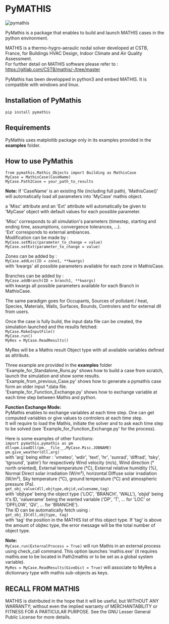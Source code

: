# PyMATHIS


![pymathis](pymathis.jpg)

PyMathis is a package that enables to build and launch MATHIS cases in the python environment.

MATHIS is a thermo-hygro-aeraulic nodal solver developed at CSTB, France,
for Buildings HVAC Design, Indoor Climate and Air Quality Assessment.  
For further detail on MATHIS software please refer to :
https://gitlab.com/CSTB/mathis/-/tree/master

PyMathis has been developped in python3 and embed MATHIS. It is compatible with windows and linux.  

## Installation of PyMathis  
`pip install pymathis`  

## Requirements   
PyMathis uses matplotlib package only in its examples provided in the **examples** folder.  

## How to use PyMathis  

`from pymathis.Mathis_Objects import Building as MathisCase`  
`MyCase = MathisCase(CaseName)`  
`MyCase.Path2Case = your_path_to_results`  

**Note:** If 'CaseName' is an existing file (including full path), 'MathisCase()' will automatically load all parameters into 'MyCase' mathis object.  

a 'Misc' attribute and an 'Ext' attribute will automatically be given to 'MyCase' object with default values for each possible parameter.   

'Misc' corresponds to all simulation's parameters (timestep, starting and ending time, assumptions, convergence tolerances, ...).  
'Ext' corresponds to external ambiances.  
Modification can be made by :  
`MyCase.setMisc(parameter_to_change = value)`  
`MyCase.setExt(parameter_to_change = value)`  

Zones can be added by :  
`MyCase.addLoc(ID = zone1, **kwargs)`  
with 'kwargs' all possible parameters available for each zone in MathisCase.  

Branches can be added by :  
`MyCase.addBranch(ID = branch1, **kwargs)`  
with kwargs all possible parameters available for each Branch in MathisCase.  

The same paradigm goes for Occupants, Sources of pollutant / heat, Species, Materials, Walls, Surfaces, Bounds, Controlers and for external dll from users.  

Once the case is fully build, the input data file can be created, the simulation launched and the results fetched:  
`MyCase.MakeInputFile()`  
`MyCase.run()`  
`MyRes = MyCase.ReadResults()`  

MyRes will be a Mathis result Object type with all available variables defined as attributs.  

Three example are provided in the **examples** folder  
'Example_for_Standalone_Runs.py' shows how to build a case from scratch, launch the simulation and show some results.  
'Example_from_previous_Case.py' shows how to generate a pymathis case form an older input *.data file.  
'Example_for_Function_Exchange.py' shows how to exchange variable at each time step between Mathis and python.  

**Function Exchange Mode:**  
PyMathis enables to exchange variables at each time step. One can get computed variables or give values to controlers at each time step.  
It will require to load the Mathis, initiate the solver and to ask each time step to be solved (see 'Example_for_Function_Exchange.py' for the process).  
  
Here is some examples of other functions:  
`import pymathis.pymathis as pm`  
`dll=pm.LoadDll(pm.__file__,MyCase.Misc.JOBNAME)`  
`pm.give_weather(dll,arg)`  
with 'arg' being either : 'vmeteo', 'wdir', 'text', 'hr', 'sunrad', 'diffrad', 'tsky', 'tground', 'patm') for respectively Wind velocity (m/s), Wind direction (° north oriented), External temperature (°C), External relative humidity (%), Normal Direct solar irradiation (W/m²), horizontal Diffuse solar irradiation  (W/m²), Sky temperature (°C), ground temperature (°C) and atmospheric pressure (Pa).  
`get_obj_value(dll,objtype,objid,valuename,tag)`  
with 'objtype' being the object type ('LOC', 'BRANCH', 'WALL'), 'objid' being it's ID, 'valuename' being the wanted variable ('DP', 'T', ... for 'LOC' or 'DPFLOW', 'QV', ... for 'BRANCHE').  
The ID can be automatically fetch using :  
`get_obj_ID(dll,objtype, tag)`  
with 'tag' the position in the MATHIS list of this object type. If 'tag' is above the amount of objtec type, the error message will be the total number of object type.   
  
  
**Note:**  
`MyCase.run(ExternalProcess = True)` will run Mathis in an external process using check_call command. This option launches 'mathis.exe' (it requires mathis.exe to be located in Path2mathis or to be set as a global system variable).  
`MyRes = MyCase.ReadResults(GiveDict = True)` will associate to MyRes a dictionnary type with mathis sub-objects as keys. 

## **RECALL FROM MATHIS**

MATHIS is distributed in the hope that it will be useful,
but WITHOUT ANY WARRANTY; without even the implied warranty of
MERCHANTABILITY or FITNESS FOR A PARTICULAR PURPOSE.  See the
GNU Lesser General Public License for more details.